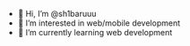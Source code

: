 - 👋 Hi, I’m @sh1baruuu
- 👀 I’m interested in web/mobile development
- 🌱 I’m currently learning web development 
<!--- 💞️ I’m looking to collaborate on something
 📫 How to reach me ...--->

<!---
sh1baruuu/sh1baruuu is a ✨ special ✨ repository because its `README.md` (this file) appears on your GitHub profile.
You can click the Preview link to take a look at your changes.
--->
